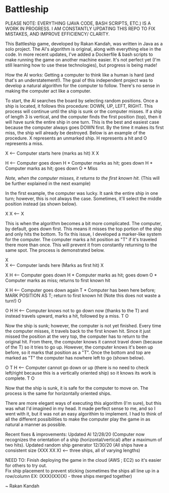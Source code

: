 # Battleship
PLEASE NOTE: EVERYTHING (JAVA CODE, BASH SCRIPTS, ETC.) IS A WORK IN PROGRESS. I AM CONSTANTLY UPDATING THIS REPO TO FIX MISTAKES, AND IMPROVE EFFICIENCY/ CLARITY. 

This Battleship game, developed by Rakan Kandah, was written in Java as a solo project. 
The AI's algorithm is original, along with everything else in the code. In more recent updates, I've added a Dockerfile & bash scripts to make running the game on another 
machine easier. It's not perfect yet (I'm still learning how to use these technologies), but progress is being made! 

How the AI works: 
Getting a computer to think like a human is hard (and that's an understatement!). 
The goal of this independent project was to develop a natural algorithm for the computer to follow. There's no sense in making the computer act like a computer.


To start, the AI searches the board by selecting random positions. Once a ship is located, it follows this procedure: DOWN, UP, LEFT, RIGHT. 
This process will continue until the ship is sunk or the computer misses. 
If a ship of length 3 is vertical, and the computer finds the first position (top), then it will have sunk the entire ship in one turn.
This is the best and easiest case because the computer always goes DOWN first. By the time it makes its first miss, the ship will already be destroyed. 
Below is an example of the procedure. X represents an unmarked ship. H represents a hit and O represents a miss.

X <-- Computer starts here (marks as hit)
X
X

H <-- Computer goes down
H * Computer marks as hit; goes down
H * Computer marks as hit; goes down
O * Miss

*Note, when the computer misses, it returns to the first known hit.* (This will be further explained in the next example)

In the first example, the computer was lucky. It sank the entire ship in one turn; however, this is not always the case. 
Sometimes, it'll select the middle position instead (as shown below).

X 
X <--
X 

This is when the algorithm becomes a bit more complicated. The computer, by default, goes down first. 
This means it misses the top portion of the ship and only hits the bottom. 
To fix this issue, I developed a marker-like system for the computer. The computer marks a hit position as "T" if it's traveled there more than once. 
This will prevent it from constantly returning to the same spot. The process is demonstrated below.

X       
X <-- Computer lands here (Marks as first hit)
X

X 
H <-- Computer goes down
H * Computer marks as hit; goes down
O * Computer marks as miss; returns to first known hit

X 
H <-- Computer goes down again 
T * Computer has been here before; MARK POSITION AS T; return to first known hit (Note this does not waste a turn!)
O

O
H 
H <-- Computer knows not to go down now (thanks to the T) and instead travels upward, marks a hit, followed by a miss. 
T
O

Now the ship is sunk; however, the computer is not yet finished. Every time the computer misses, it travels back to the first known hit. 
Since it just missed the position at the very top, the computer has to return to the original hit. 
From there, the computer knows it cannot travel down (because of the T) so it tries to go up. However, the computer knows it's been up before, so it marks that
position as a "T". Once the bottom and top are marked as "T" the computer has nowhere left to go (shown below). 


O
T 
H <-- Computer cannot go down or up (there is no need to check left/right because this is a vertically oriented ship) so it knows its work is complete.
T
O

Now that the ship is sunk, it is safe for the computer to move on.
The process is the same for horizontally oriented ships. 

There are more elegant ways of executing this algorithm (I'm sure), but this was what I'd imagined in my head. It made perfect sense to me, and so I went with it, but it was not an easy algorithim to implement. I had to think of all the different possibilities to make the computer play the game in as natural a manner as possible. 

Recent fixes & improvements:
  Updated AI 12/28/20 (Computer now recognizes the orientation of a ship (horizontal/vertical) after a maximum of two hits). 
  Updated random ship generator 12/30/20 (All ships have a consistent size (XXX XX X) <-- three ships, all of varying lengths)
  
 NEED TO: 
  Finish deploying the game in the cloud (AWS ; EC2) so it's easier for others to try out.  
  Fix ship placement to prevent sticking (sometimes the ships all line up in a row/column EX: (XXX)(XX)(X) - three ships merged together) 

~ Rakan Kandah

